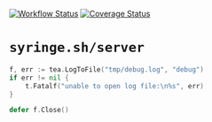 [![Workflow Status](https://github.com/syringe-sh/server/actions/workflows/build.yml/badge.svg?branch=main)](https://github.com/syringe-sh/server/actions/workflows/build.yml?query=branch%3Amain)
[![Coverage Status](https://coveralls.io/repos/github/syringe-sh/server/badge.svg?branch=main)](https://coveralls.io/github/syringe-sh/server?branch=main)

# `syringe.sh/server`

```go
f, err := tea.LogToFile("tmp/debug.log", "debug")
if err != nil {
    t.Fatalf("unable to open log file:\n%s", err)
}

defer f.Close()
```
